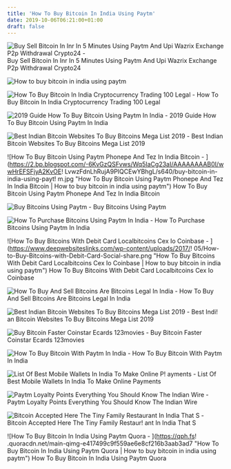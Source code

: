 ```yaml
---
title: 'How To Buy Bitcoin In India Using Paytm'
date: 2019-10-06T06:21:00+01:00
draft: false
---
```


![Buy Sell Bitcoin In Inr In 5 Minutes Using Paytm And Upi Wazrix Exchange P2p Withdrawal Crypto24 - ](https://i.ytimg.com/vi/ZUqDC9TyZN0/maxresdefault.jpg "Buy Sell Bitcoin In Inr In 5 Minutes Using Paytm And Upi Wazrix Exchange P2p Withdrawal Crypto24 | How to buy bitcoin in india using paytm") Buy Sell Bitcoin In Inr In 5 Minutes Using Paytm And Upi Wazrix Exchange P2p Withdrawal Crypto24

![How to buy bitcoin in india using paytm](https://learnbonds.com/wp-content/images/2019/06/Paytm.jpg "How to buy bitcoin in india using paytm") 

![How To Buy Bitcoin In India Cryptocurrency Trading 100 Legal - ](https://i1.wp.com/callmeindian.com/wp-content/uploads/2019/01/Bitcoin-KYC-India-300x160.png?resize=300%2C160 "How To Buy Bitcoin In India Cryptocurrency Trading 100 Legal | H!   ow to buy bitcoin in india using paytm") How To Buy Bitcoin In India Cryptocurrency Trading 100 Legal

![2019 Guide How To Buy Bitcoin Using Paytm In India - ](https://bitcoinsmantra.com/wp-content/uploads/2018/12/Purchase-Bitcoins-Using-PayTM-1024x510.png "2019 Guide How To Buy Bitcoin Using Paytm In India | How to buy bitcoin in india using paytm") 2019 Guide How To Buy Bitcoin Using Paytm In India

![Best Indian Bitcoin Websites To Buy Bitcoins Mega List 2019 - ](https://coinsutra.com/wp-content/uploads/2016/11/Buy-bitcoin-in-India-using-Cash-8.png "Best Indian Bitcoin Websites To Buy Bitcoins Mega List 2019 | How to buy bitcoin in india using paytm") Best Indian Bitcoin Websites To Buy Bitcoins Mega List 2019

![How To Buy Bitcoin Using Paytm Phonepe And Tez In India Bitcoin - ](https://2.bp.blogspot.com/-6KvGzQSFvws/Wq5IaCg23aI/AAAAAAAAB0I/wwHrEFSFjyA2KvOE!   LvwzFdnLhRujA9PIQCEwYBhgL/s640/buy-bitcoin-in-india-using-payt!   m.jpg "How To Buy Bitcoin Using Paytm Phonepe And Tez In India Bitcoin | How to buy bitcoin in india using paytm") How To Buy Bitcoin Using Paytm Phonepe And Tez In India Bitcoin

![Buy Bitcoins Using Paytm - ](https://newsandstory.com/tempImage/0501516002120187400.png "Buy Bitcoins Using Paytm | How to buy bitcoin in india using paytm") Buy Bitcoins Using Paytm

![How To Purchase Bitcoins Using Paytm In India - ](https://coinsutra.com/wp-content/uploads/2018/01/Buy-Bitcoins-on-Localbitcoins-1.jpg "How To Purchase Bitcoins Using Paytm In India | How to buy bitcoin in india using paytm") How To Purchase Bitcoins Using Paytm In India

![How To Buy Bitcoins With Debit Card Localbitcoins Cex Io Coinbase - ](https://www.deepwebsiteslinks.com/wp-content/uploads/2017/!   05/How-to-Buy-Bitcoins-with-Debit-Card-Social-share.png "How To Buy Bitcoins With Debit Card Localbitcoins Cex Io Coinbase | How to buy bitcoin in india using paytm") How To Buy Bitcoins With Debit Card Localbitcoins Cex Io Coinbase

![How To Buy And Sell Bitcoins Are Bitcoins Legal In India - ](https://smedia2.intoday.in/btmt/images/stories/bitcoin660_051917051013_060517091345.jpg "How To Buy And Sell Bitcoins Are Bitcoins Legal In India | How to buy bitcoin in india using paytm") How To Buy And Sell Bitcoins Are Bitcoins Legal In India

![Best Indian Bitcoin Websites To Buy Bitcoins Mega List 2019 - ](https://coinsutra.com/wp-content/uploads/2016/11/Buy-Sell-BitCoin-In-India.jpg "Best Indian Bitcoin Websites To Buy Bitcoins !   Mega List 2019 | How to buy bitcoin in india using paytm") Best Indi! an Bitcoin Websites To Buy Bitcoins Mega List 2019

![Buy Bitcoin Faster Coinstar Ecards 123movies - ](https://coinscage.com/wp-content/uploads/2017/04/Buy-Bitcoin-Using-Paypal-2-1.png "Buy Bitcoin Faster Coinstar Ecards 123movies | How to buy bitcoin in india using paytm") Buy Bitcoin Faster Coinstar Ecards 123movies

![How To Buy Bitcoin With Paytm In India - ](https://i1.wp.com/coincrunch.in/wp-content/uploads/2018/02/buy-bitcoin-with-paytm-localbitcoins.png?resize=901%2C477&ssl=1 "How To Buy Bitcoin With Paytm In India | How to buy bitcoin in india using paytm") How To Buy Bitcoin With Paytm In India

![List Of Best Mobile Wallets In India To Make Online P!   ayments - ](https://thewindowsclub-thewindowsclubco.netdna-ssl.com/wp-content/uploads/2016/12/paytm-mobile-wallet.png "List Of Best Mobile Wallets In India To Make Online Payments | How to buy bitcoin in india using paytm") List Of Best Mobile Wallets In India To Make Online Payments

![Paytm Loyalty Points Everything You Should Know The Indian Wire - ](https://www.theindianwire.com/wp-content/uploads/2017/12/paytm-l-fbpage.jpg "Paytm Loyalty Points Everything You Should Know The Indian Wire | How to buy bitcoin in india using paytm") Paytm Loyalty Points Everything You Should Know The Indian Wire

![Bitcoin Accepted Here The Tiny Family Restaurant In India That S - ](https://cms.qz.com/wp-content/uploads/2017/06/bitcoin.jpg?quality=75&strip=all&w=410&h=230.625 "Bitcoin Accepted Here The Tiny Family Restaurant In India That S | How to buy bitcoin in india using paytm") Bitcoin Accepted Here The Tiny Family Restaur! ant In India That S

![How To Buy Bitcoin In India Using Paytm Quora - ](https://qph.fs!   .quoracdn.net/main-qimg-e417499c9f559ae6e8cf216b3aab3ad7 "How To Buy Bitcoin In India Using Paytm Quora | How to buy bitcoin in india using paytm") How To Buy Bitcoin In India Using Paytm Quora